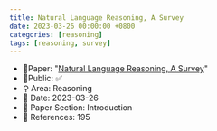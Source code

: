 ```yaml
---
title: Natural Language Reasoning, A Survey
date: 2023-03-26 00:00:00 +0800
categories: [reasoning]
tags: [reasoning, survey]
---
```


- 📙Paper: "[Natural Language Reasoning, A Survey](https://www.semanticscholar.org/paper/Natural-Language-Reasoning%2C-A-Survey-Yu-Zhang/5eab810cc5d90de1c52127d1a5824f0817f46c30)"
- 🔑Public: ✅
- ⚲ Area: Reasoning
- 📅 Date: 2023-03-26
- 🔎 Paper Section: Introduction
- 📝 References: 195
